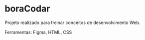 # boraCodar

Projeto realizado para treinar conceitos de desenvolvimento Web.

Ferramentas: Figma, HTML, CSS

